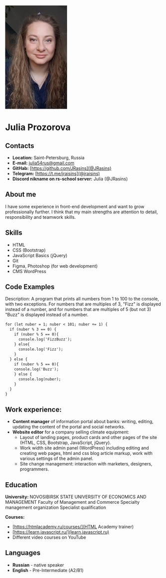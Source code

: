 ![foto](/img/foto.jpg)
# Julia Prozorova

## Contacts
* **Location:** Saint-Petersburg, Russia
* **E-mail:** julia54rus@gmail.com
* **GitHab:** [https://github.com/JRasins](@JRasins)
* **Telegram:** [https://t.me/jraisins](@jraisins)
* **Discord nikname on rs-school server:** Julia (@JRasins)

## About me
I have some experience in front-end development and want to grow professionally further. I think that my main strengths are attention to detail, responsibility and teamwork skills.

## Skills
* HTML
* CSS (Bootstrap)
* JavaScript Basics (jQuery)
* Git
* Figma, Photoshop (for web development)
* CMS WordPress

## Code Examples
Description: A program that prints all numbers from 1 to 100 to the console, with two exceptions. For numbers that are multiples of 3, "Fizz" is displayed instead of a number, and for numbers that are multiples of 5 (but not 3) "Buzz" is displayed instead of a number.
```
for (let nuber = 1; nuber < 101; nuber += 1) {
  if (nuber % 3 == 0) {
    if (nuber % 5 == 0){
      console.log('FizzBuzz');
    } else{
      console.log('Fizz');
    }
  } else {
    if (nuber % 5 == 0){
    console.log('Buzz');
    } else {
      console.log(nuber);
    }
  } 
}
```

## Work experience:
* **Content manager** of information portal about banks: writing, editing, updating the content of the portal and social networks.
* **Website editor** for a company selling climate equipment:
    * Layout of landing pages, product cards and other pages of the site (HTML, CSS, Bootstrap, JavaScript, jQuery).
    * Work width site admin panel (WordPress) including editing and creating web pages, html and css blog article markup, work with various settings of the admin panel.
    * Site change management: interaction with marketers, designers, programmers.
    
## Education
**University:**
NOVOSIBIRSK STATE UNIVERSITY OF ECONOMICS AND MANAGEMENT
Faculty of Management and Commerce
Specialty management organization
Specialist qualification

**Courses:**
* [https://htmlacademy.ru/courses/](HTML Academy trainer)
* [https://learn.javascript.ru/](learn.javascript.ru)
* Different video courses on YouTube

## Languages
* **Russian** - native speaker
* **English** - Pre-Intermediate (А2/В1)